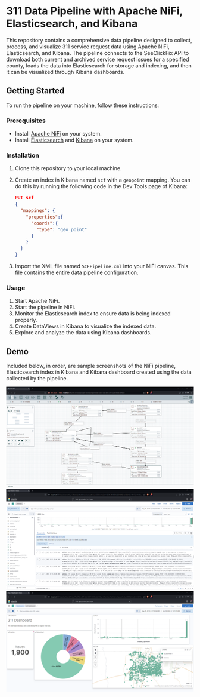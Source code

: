 # 311 Data Pipeline with Apache NiFi, Elasticsearch, and Kibana

This repository contains a comprehensive data pipeline designed to collect, process, and visualize 311 service request data using Apache NiFi, Elasticsearch, and Kibana. The pipeline connects to the SeeClickFix API to download both current and archived service request issues for a specified county, loads the data into Elasticsearch for storage and indexing, and then it can be visualized through Kibana dashboards.

## Getting Started

To run the pipeline on your machine, follow these instructions:

### Prerequisites

- Install [Apache NiFi](https://nifi.apache.org/) on your system.
- Install [Elasticsearch](https://www.elastic.co/elasticsearch/) and [Kibana](https://www.elastic.co/kibana) on your system.
  
### Installation

1. Clone this repository to your local machine.
2. Create an index in Kibana named `scf` with a `geopoint` mapping. You can do this by running the following code in the Dev Tools page of Kibana:

    ```json
    PUT scf
    {
      "mappings": {
        "properties":{
          "coords":{
            "type": "geo_point"
          }
        }
      }
    }
    ```

3. Import the XML file named `SCFPipeline.xml` into your NiFi canvas. This file contains the entire data pipeline configuration.

### Usage

1. Start Apache NiFi.
2. Start the pipeline in NiFi.
3. Monitor the Elasticsearch index to ensure data is being indexed properly.
4. Create DataViews in Kibana to visualize the indexed data.
5. Explore and analyze the data using Kibana dashboards.

## Demo

Included below, in order, are sample screenshots of the NiFi pipeline, Elasticsearch index in Kibana and Kibana dashboard created using the data collected by the pipeline.

![alt text](./images/nifi.png)
![alt text](./images/kibana_dataView.png)
![alt text](./images/kibana_SCFDashboard.png)



